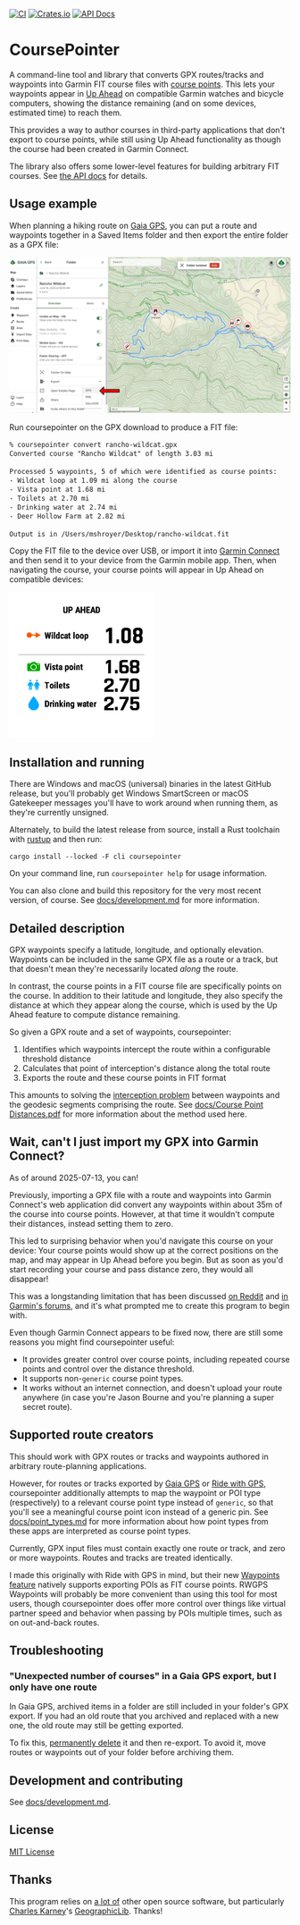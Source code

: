 [![CI](https://github.com/mshroyer/coursepointer/actions/workflows/ci.yml/badge.svg)](https://github.com/mshroyer/coursepointer/actions/workflows/ci.yml)
[![Crates.io](https://img.shields.io/crates/v/coursepointer.svg)](https://crates.io/crates/coursepointer)
[![API Docs](https://docs.rs/coursepointer/badge.svg)](https://docs.rs/coursepointer)

# CoursePointer

A command-line tool and library that converts GPX routes/tracks and waypoints
into Garmin FIT course files with [course
points](https://support.garmin.com/en-US/?faq=aisqGZTLwH5LvbExSdO6L6). This
lets your waypoints appear in [Up
Ahead](https://support.garmin.com/en-US/?faq=lQMibRoY2I5Y4pP8EXgxv7) on
compatible Garmin watches and bicycle computers, showing the distance
remaining (and on some devices, estimated time) to reach them.

This provides a way to author courses in third-party applications that don't
export to course points, while still using Up Ahead functionality as though
the course had been created in Garmin Connect.

The library also offers some lower-level features for building arbitrary FIT
courses.  See [the API docs](https://docs.rs/coursepointer) for details.

## Usage example

When planning a hiking route on [Gaia GPS](https://gaiagps.com/), you can put
a route and waypoints together in a Saved Items folder and then export the
entire folder as a GPX file:

![Example hike](docs/img/gaia-rancho-wildcat.png)

Run coursepointer on the GPX download to produce a FIT file:

```
% coursepointer convert rancho-wildcat.gpx
Converted course "Rancho Wildcat" of length 3.03 mi

Processed 5 waypoints, 5 of which were identified as course points:
- Wildcat loop at 1.09 mi along the course
- Vista point at 1.68 mi
- Toilets at 2.70 mi
- Drinking water at 2.74 mi
- Deer Hollow Farm at 2.82 mi

Output is in /Users/mshroyer/Desktop/rancho-wildcat.fit
```

Copy the FIT file to the device over USB, or import it into [Garmin
Connect](https://connect.garmin.com/modern/) and then send it to your device
from the Garmin mobile app.  Then, when navigating the course, your course
points will appear in Up Ahead on compatible devices:

![Garmin Fenix Up Ahead screenshot](docs/img/gaia-rancho-wildcat-screenshot.png)

## Installation and running

There are Windows and macOS (universal) binaries in the latest GitHub release,
but you'll probably get Windows SmartScreen or macOS Gatekeeper messages
you'll have to work around when running them, as they're currently unsigned.

Alternately, to build the latest release from source, install a Rust toolchain
with [rustup](https://rustup.rs/) and then run:

```
cargo install --locked -F cli coursepointer
```

On your command line, run `coursepointer help` for usage information.

You can also clone and build this repository for the very most recent version,
of course.  See [docs/development.md](docs/development.md) for more
information.

## Detailed description

GPX waypoints specify a latitude, longitude, and optionally elevation.
Waypoints can be included in the same GPX file as a route or a track, but that
doesn't mean they're necessarily located *along* the route.

In contrast, the course points in a FIT course file are specifically points on
the course.  In addition to their latitude and longitude, they also specify
the distance at which they appear along the course, which is used by the Up
Ahead feature to compute distance remaining.

So given a GPX route and a set of waypoints, coursepointer:

1. Identifies which waypoints intercept the route within a configurable
   threshold distance
2. Calculates that point of interception's distance along the total route
3. Exports the route and these course points in FIT format

This amounts to solving the [interception
problem](https://sourceforge.net/p/geographiclib/discussion/1026621/thread/21aaff9f/#8a93)
between waypoints and the geodesic segments comprising the route.  See
[docs/Course Point Distances.pdf](docs/Course%20Point%20Distances.pdf) for
more information about the method used here.

## Wait, can't I just import my GPX into Garmin Connect?

As of around 2025-07-13, you can!

Previously, importing a GPX file with a route and waypoints into Garmin
Connect's web application did convert any waypoints within about 35m of the
course into course points.  However, at that time it wouldn't compute their
distances, instead setting them to zero.

This led to surprising behavior when you'd navigate this course on your
device: Your course points would show up at the correct positions on the map,
and may appear in Up Ahead before you begin.  But as soon as you'd start
recording your course and pass distance zero, they would all disappear!

This was a longstanding limitation that has been discussed [on
Reddit](https://www.reddit.com/r/Garmin/comments/1ds478x/how_does_up_ahead_actually_work/)
and [in Garmin's
forums](https://forums.garmin.com/outdoor-recreation/outdoor-recreation/f/fenix-7-series/369450/is-garmin-going-to-ever-fix-a-glaring-bug-with-garmin-connect-gpx-course-import-which-results-in-up-ahead-simply-not-working?pifragment-1292=3),
and it's what prompted me to create this program to begin with.

Even though Garmin Connect appears to be fixed now, there are still some
reasons you might find coursepointer useful:

- It provides greater control over course points, including repeated course
  points and control over the distance threshold.
- It supports non-`generic` course point types.
- It works without an internet connection, and doesn't upload your route
  anywhere (in case you're Jason Bourne and you're planning a super secret
  route).

## Supported route creators

This should work with GPX routes or tracks and waypoints authored in arbitrary
route-planning applications.

However, for routes or tracks exported by [Gaia GPS](https://gaiagps.com/) or
[Ride with GPS](https://ridewithgps.com/), coursepointer additionally attempts
to map the waypoint or POI type (respectively) to a relevant course point type
instead of `generic`, so that you'll see a meaningful course point icon
instead of a generic pin.  See [docs/point_types.md](docs/point_types.md) for
more information about how point types from these apps are interpreted as
course point types.

Currently, GPX input files must contain exactly one route or track, and zero
or more waypoints.  Routes and tracks are treated identically.

I made this originally with Ride with GPS in mind, but their new [Waypoints
feature](https://support.ridewithgps.com/hc/en-us/articles/36795897776411-Waypoints)
natively supports exporting POIs as FIT course points.  RWGPS Waypoints will
probably be more convenient than using this tool for most users, though
coursepointer does offer more control over things like virtual partner speed
and behavior when passing by POIs multiple times, such as on out-and-back
routes.

## Troubleshooting

### "Unexpected number of courses" in a Gaia GPS export, but I only have one route

In Gaia GPS, archived items in a folder are still included in your folder's
GPX export.  If you had an old route that you archived and replaced with a new
one, the old route may still be getting exported.

To fix this, [permanently
delete](https://help.gaiagps.com/hc/en-us/articles/360004157214-Archiving-Unarchiving-and-Recovering-Lost-Data)
it and then re-export.  To avoid it, move routes or waypoints out of your
folder before archiving them.

## Development and contributing

See [docs/development.md](docs/development.md).

## License

[MIT License](LICENSE.txt)

## Thanks

This program relies on [a lot of](docs/third_party_licenses.md) other open
source software, but particularly [Charles
Karney](https://www.sri.com/people/charles-karney/)'s
[GeographicLib](https://github.com/geographiclib/geographiclib).  Thanks!
